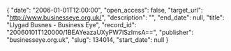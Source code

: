 {
  "date": "2006-01-01T12:00:00", 
  "open_access": false, 
  "target_url": "http://www.businesseye.org.uk/", 
  "description": "", 
  "end_date": null, 
  "title": "Llygad Busnes - Business Eye", 
  "record_id": "20060101T120000/1BEAYeazaUXyPW7ISzImsA==", 
  "publisher": "businesseye.org.uk", 
  "slug": 134014, 
  "start_date": null
}

